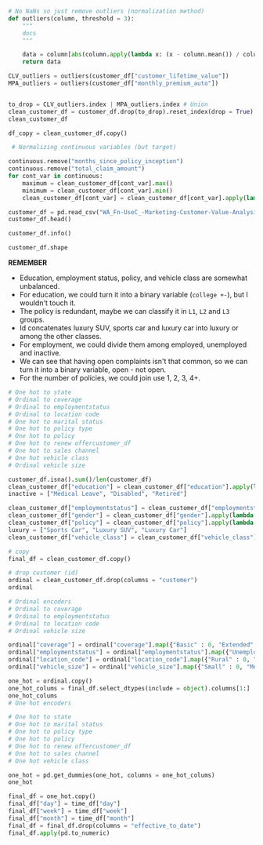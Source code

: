 ```python
# No NaNs so just remove outliers (normalization method)
def outliers(column, threshold = 3):
    """
    docs
    """

    data = column[abs(column.apply(lambda x: (x - column.mean()) / column.var() ** (1/2))) > threshold]
    return data

CLV_outliers = outliers(customer_df["customer_lifetime_value"])
MPA_outliers = outliers(customer_df["monthly_premium_auto"])


to_drop = CLV_outliers.index | MPA_outliers.index # Union
clean_customer_df = customer_df.drop(to_drop).reset_index(drop = True)
clean_customer_df
```

```python
df_copy = clean_customer_df.copy()
```

```python
 # Normalizing continuous variables (but target)

continuous.remove("months_since_policy_inception")
continuous.remove("total_claim_amount")
for cont_var in continuous:
    maximum = clean_customer_df[cont_var].max()
    minimum = clean_customer_df[cont_var].min()
    clean_customer_df[cont_var] = clean_customer_df[cont_var].apply(lambda x: (x - minimum) / (maximum - minimum))
```

```python
customer_df = pd.read_csv("WA_Fn-UseC_-Marketing-Customer-Value-Analysis.csv")
customer_df.head()

customer_df.info()

customer_df.shape
```

**REMEMBER**

- Education, employment status, policy, and vehicle class are somewhat unbalanced.
- For education, we could turn it into a binary variable (`college +-`), but I wouldn't touch it.
- The policy is redundant, maybe we can classify it in `L1`, `L2` and `L3` groups.
- Id concatenates luxury SUV, sports car and luxury car into luxury or among the other classes.
- For employment, we could divide them among employed, unemployed and inactive.
- We can see that having open complaints isn't that common, so we can turn it into a binary variable, open - not open.
- For the number of policies, we could join use 1, 2, 3, 4+.

```python
# One hot to state
# Ordinal to coverage
# Ordinal to employmentstatus
# Ordinal to location code
# One hot to marital status
# One hot to policy type
# One hot to policy
# One hot to renew offercustomer_df
# One hot to sales channel
# One hot vehicle class
# Ordinal vehicle size
```

```python
customer_df.isna().sum()/len(customer_df)
clean_customer_df["education"] = clean_customer_df["education"].apply(lambda x: "Graduate" if x in ["Master", "Doctor"] else x)
inactive = ["Medical Leave", "Disabled", "Retired"]

clean_customer_df["employmentstatus"] = clean_customer_df["employmentstatus"].apply(lambda x: "Inactive" if x in inactive else x)
clean_customer_df["gender"] = clean_customer_df["gender"].apply(lambda x: 1 if x == "F" else 0)
clean_customer_df["policy"] = clean_customer_df["policy"].apply(lambda x: x[-2:])
luxury = ["Sports Car", "Luxury SUV", "Luxury Car"]
clean_customer_df["vehicle_class"] = clean_customer_df["vehicle_class"].apply(lambda x: "Luxury" if x in luxury else x)

```

```python
# copy
final_df = clean_customer_df.copy()

# drop customer (id)
ordinal = clean_customer_df.drop(columns = "customer")
ordinal
```

```python
# Ordinal encoders
# Ordinal to coverage
# Ordinal to employmentstatus
# Ordinal to location code
# Ordinal vehicle size

ordinal["coverage"] = ordinal["coverage"].map({"Basic" : 0, "Extended" : 1, "Premium" : 2})
ordinal["employmentstatus"] = ordinal["employmentstatus"].map({"Unemployed" : 0, "Inactive" : 1, "Employed" : 2})
ordinal["location_code"] = ordinal["location_code"].map({"Rural" : 0, "Suburban" : 1, "Urban" : 2})
ordinal["vehicle_size"] = ordinal["vehicle_size"].map({"Small" : 0, "Medsize" : 1, "Large" : 2})
```

```python
one_hot = ordinal.copy()
one_hot_colums = final_df.select_dtypes(include = object).columns[1:]
one_hot_colums
# One hot encoders

# One hot to state
# One hot to marital status
# One hot to policy type
# One hot to policy
# One hot to renew offercustomer_df
# One hot to sales channel
# One hot vehicle class

one_hot = pd.get_dummies(one_hot, columns = one_hot_colums)
one_hot
```

```python
final_df = one_hot.copy()
final_df["day"] = time_df["day"]
final_df["week"] = time_df["week"]
final_df["month"] = time_df["month"]
final_df = final_df.drop(columns = "effective_to_date")
final_df.apply(pd.to_numeric)
```
